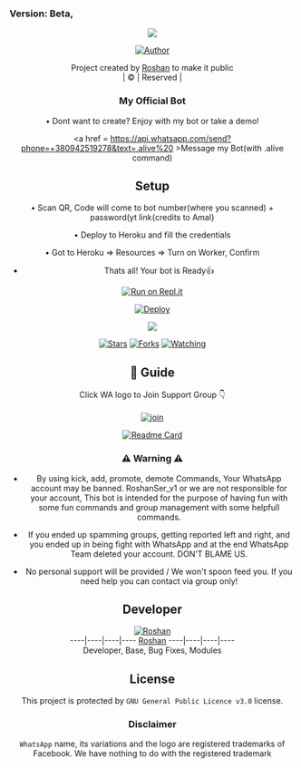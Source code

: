 ### Version: Beta,

<div align="center">

 </a>
</p>
<div align="center">
  <p align="center">
<img src=https://i.postimg.cc/VLM54Jdx/Roshan-Ser.jpg>
</p>
  <p align="center">
<a href="https://github.com/MohammedRoshanT"><img title="Author" src="https://img.shields.io/badge/Author-Roshan-MohammedRoshanT/MohammedRoshanT?color=blue&style=for-the-badge&logo=whatsapp"></a>
</p>
</div>
<p align="center">
Project created by <a href="https://github.com/MohammedRoshanT">Roshan</a> to make it public
    <br>
       | © |
        Reserved |
    <br> 
</p>

### My Official Bot
 
• Dont want to create? Enjoy with my bot or take a demo!
 
 <a href = https://api.whatsapp.com/send?phone=+380942519278&text=.alive%20 >Message my Bot(with .alive command)</a>

## Setup
<div align="center"> 

• Scan QR, Code will come to bot number(where you scanned) + password(yt link{credits to Amal}

• Deploy to Heroku and fill the credentials

• Got to Heroku => Resources => Turn on Worker, Confirm

- Thats all! Your bot is Ready👍
   
[![Run on Repl.it](https://repl.it/badge/github/quiec/whatsAlfa)](https://replit.com/@Amalser/Amalser)
  

[![Deploy](https://www.herokucdn.com/deploy/button.svg)](https://heroku.com/deploy?template=https://github.com/RoshanSer/RoshanSer-v1.git)



  
  <p align="center">
  <a href="https://github.com/RoshanSer/RoshanSer-v1">
    
<a href="https://github.com/MohammedRoshanT/followers">
<img src="https://img.shields.io/github/repo-size/RoshanSer/RoshanSer-v1?color=green&label=Repo%20total%20size&style=plastic">
<p align="center">
<a href="https://github.com/https://github.com/MohammedRoshanT/followers"
<img title="Followers" src="https://img.shields.io/github/followers/MohammedRoshanT?color=blue&style=flat-square"></a>
<a href="https://github.com/RoshanSer/RoshanSer-v1/stargazers/"><img title="Stars" src="https://img.shields.io/github/stars/RoshanSer/RoshanSer-v1?color=blue&style=flat-square"></a>
<a href="https://github.com/RoshanSer/RoshanSer-v1/network/members"><img title="Forks" src="https://img.shields.io/github/forks/RoshanSer/RoshanSer-v1?color=blue&style=flat-square"></a>
<a href="https://github.com/RoshanSer/RoshanSer-v1/Amalser/watchers"><img title="Watching" src="https://img.shields.io/github/watchers/RoshanSer/RoshanSer-v1?label=Watchers&color=blue&style=flat-square"></a>
</p>

## 📢 Guide
Click WA logo to Join Support Group 👇
    <br>
<br>
  [![join](https://github.com/Alien-alfa/PublicBot/blob/main/wlogo.svg.png)](https://chat.whatsapp.com/KequP491eI1IVVipViyWQP)
  <div align="center">
       
  [![Readme Card](https://github-readme-stats.vercel.app/api/pin/?username=RoshanSer&repo=RoshanSer-v1&theme=nightowl)](https://github.com/RoshanSer/RoshanSer-v1)
  </div>
    
### ⚠ Warning ⚠


- By using kick, add, promote, demote Commands, Your WhatsApp account may be banned.
RoshanSer_v1 or we are not responsible for your account, 
This bot is intended for the purpose of having fun with some fun commands 
and group management with some helpfull commands.

- If  you ended up spamming groups, getting reported left and right, 
and you ended up in being fight with WhatsApp
and at the end WhatsApp Team deleted your account. DON'T BLAME US.

- No personal support will be provided / We won't spoon feed you. 
If you need help
you can contact via group only!


## Developer
  <div align="center">
    
  [![Roshan](https://github.com/MohammedRoshanT.png?size=100)](https://github.com/MohammedRoshanT)  
----|----|----|----
[Roshan](https://github.com/MohammedRoshanT)
----|----|----|---- <br>
Developer, Base, Bug Fixes, Modules
  </div>
    


## License
This project is protected by `GNU General Public Licence v3.0` license.

### Disclaimer
`WhatsApp` name, its variations and the logo are registered trademarks of Facebook. We have nothing to do with the registered trademark
